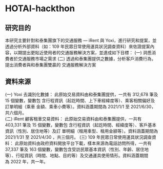 # HOTAI-hackthon

## 研究目的
本研究主要針對和泰集團旗下的交通服務 — iRent 與 Yoxi，進行研究和提案，並透過分析外部資料（如：109 年民眾日常使用運具狀況調查資料）來佐證提案內容，以期提出更貼近使用者的交通服務解決方案，並達成如下目標：
  (一) 洞悉消費者於交通服務市場之需求
  (二) 透過和泰集團提供之數據，分析客戶消費行為，提出消費者與和泰集團雙贏的
       交通服務解決方案

## 資料來源
  (一) Yoxi 去識別化數據：
       此原始交易資料由和泰集團提供，一共有 312,678 筆及 15 個變數，變數包
       含行程資訊（起訖時間、上下車經緯度等）、乘客相關偏好及訂單明細（乘車
       金額、乘車小費等）。資料涵蓋期間為 2021/1/1 至 2021/6/30，共六個月。       
  (二) iRent 顧客租車交易資料：
       此原始交易資料由和泰集團提供，一共有 403,331 筆及 15 個變數，變數包
       含行程資訊（起訖時間、經緯度等）、客戶基本資訊（性別、居住地等）及訂
       單明細（租用車型、租用金額等）。資料涵蓋期間為 2021/1/31 至 2021/4/30 
       ，共三個月。
  (三) 109 年民眾日常使用運具狀況調查資料：
       此原始資料由政府資料開放平台下載，樣本來源為電話訪問所得，一共有 
         37,337 筆及 163 個變數，變數包含受訪民眾基本資訊（性別、年齡、居住地
       等）、行程資訊（時間、地點、目的等）及交通運具使用情形。資料涵蓋期間  
       為 2022 年，共一年。
